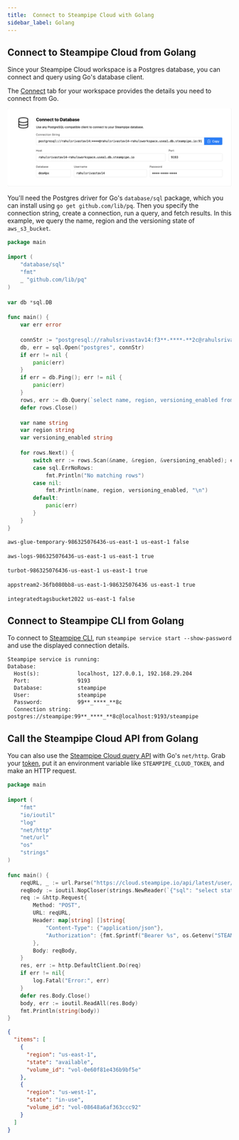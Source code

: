```yaml
---
title:  Connect to Steampipe Cloud with Golang
sidebar_label: Golang
---
```

## Connect to Steampipe Cloud from Golang

Since your Steampipe Cloud workspace is a Postgres database, you can connect and query using Go's database client.

The [Connect](/docs/cloud/integrations/overview) tab for your workspace provides the details you need to connect from Go.

<div style={{"marginTop":"1em", "marginBottom":"1em", "width":"90%"}}>
<img src="/images/docs/cloud/steampipe-cloud-connect-details.jpg" />
</div>

You'll need the Postgres driver for Go's `database/sql` package, which you can install using `go get github.com/lib/pq`.
Then you specify the connection string, create a connection, run a query, and fetch results. In this example, we query the name, region and the versioning state of `aws_s3_bucket`.

```go
package main

import (
	"database/sql"
	"fmt"
	_ "github.com/lib/pq"
)

var db *sql.DB

func main() {
	var err error

	connStr := "postgresql://rahulsrivastav14:f3**-****-**2c@rahulsrivastav14-rahulsworkspace.usea1.db.steampipe.io:9193/dea4px"
	db, err = sql.Open("postgres", connStr)
	if err != nil {
		panic(err)
	}
	if err = db.Ping(); err != nil {
		panic(err)
	}
	rows, err := db.Query(`select name, region, versioning_enabled from aws_s3_bucket`)
	defer rows.Close()

	var name string
	var region string
	var versioning_enabled string

	for rows.Next() {
		switch err := rows.Scan(&name, &region, &versioning_enabled); err {
		case sql.ErrNoRows:
			fmt.Println("No matching rows")
		case nil:
			fmt.Println(name, region, versioning_enabled, "\n")
		default:
			panic(err)
		}
	}
}
```

```
aws-glue-temporary-986325076436-us-east-1 us-east-1 false

aws-logs-986325076436-us-east-1 us-east-1 true

turbot-986325076436-us-east-1 us-east-1 true

appstream2-36fb080bb8-us-east-1-986325076436 us-east-1 true

integratedtagsbucket2022 us-east-1 false

```

## Connect to Steampipe CLI from Golang

To connect to [Steampipe CLI](https://steampipe.io/downloads), run `steampipe service start --show-password` and use the displayed connection details.

```
Steampipe service is running:
Database:
  Host(s):            localhost, 127.0.0.1, 192.168.29.204
  Port:               9193
  Database:           steampipe
  User:               steampipe
  Password:           99**_****_**8c
  Connection string:  postgres://steampipe:99**_****_**8c@localhost:9193/steampipe
```

## Call the Steampipe Cloud API from Golang

You can also use the [Steampipe Cloud query API](https://steampipe.io/docs/cloud/develop/query-api) with Go's `net/http`. Grab your [token](https://steampipe.io/docs/cloud/profile#api-tokens), put it an environment variable like `STEAMPIPE_CLOUD_TOKEN`, and make an HTTP request.

```go
package main

import (
	"fmt"
	"io/ioutil"
	"log"
	"net/http"
	"net/url"
	"os"
	"strings"
)

func main() {
	reqURL, _ := url.Parse("https://cloud.steampipe.io/api/latest/user/rahulsrivastav14/workspace/rahulsworkspace/query")
	reqBody := ioutil.NopCloser(strings.NewReader(`{"sql": "select state, volume_id, region from aws_ebs_volume limit 2"}`))
	req := &http.Request{
		Method: "POST",
		URL: reqURL,
		Header: map[string] []string{
			"Content-Type": {"application/json"},
			"Authorization": {fmt.Sprintf("Bearer %s", os.Getenv("STEAMPIPE_CLOUD_TOKEN"))},
		},
		Body: reqBody,
	}
	res, err := http.DefaultClient.Do(req)
	if err != nil{
		log.Fatal("Error:", err)
	}
	defer res.Body.Close()
	body, err := ioutil.ReadAll(res.Body)
	fmt.Println(string(body))
}

```

```json
{
  "items": [
    {
      "region": "us-east-1",
      "state": "available",
      "volume_id": "vol-0e60f81e436b9bf5e"
    },
    {
      "region": "us-west-1",
      "state": "in-use",
      "volume_id": "vol-08648a6af363ccc92"
    }
  ]
}
```
